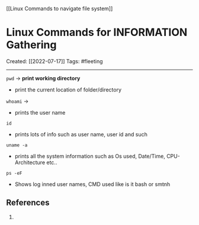 [[Linux Commands to navigate file system]]

# Linux Commands for INFORMATION Gathering
Created:  [[2022-07-17]]
Tags: #fleeting 

---
`pwd` -> **print working directory**
- print the current location of folder/directory

`whoami` ->
- prints the user name

`id` 
- prints lots of info such as user name, user id and such

`uname -a`
- prints all the system information such as Os used, Date/Time, CPU-Architecture etc..

`ps -eF`
- Shows log inned user names, CMD used like is it bash or smtnh












## References
1. 